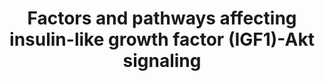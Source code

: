 ---
annotations:
- type: Pathway Ontology
  value: growth factor signaling pathway
- type: Pathway Ontology
  value: insulin-like growth factor signaling pathway
- type: Pathway Ontology
  value: signaling pathway
- type: Cell Type Ontology
  value: cell of skeletal muscle
authors:
- AAR&Co
- AlexanderPico
- Egonw
- Mkutmon
- Khanspers
description: The signaling pathway that involves insulin-like growth factor 1 (IGF1),
  and a variety of other components that affect the pathway, plays an important role
  in the regulation of skeletal muscle growth. The kinase Akt, or protein kinase B
  (PKB), is a central component in the pathway and is involved in both muscle synthesis,
  through mammalian target of rapmycin (mTOR) and glycogen synthase kinase 3B (GSK3B),
  and muscle degradation, through the transcription factors of the FoxO family. The
  pathway also involves several feedback loops such as the negative feedback of S6K,
  phosphorylated by mTORC1, which  inhibits IRS, or the positive feedback of mTORC2,
  which is necessary to maximize the activation of Akt. A variety of other factors
  and pathways also influence the IGF1-Akt signaling pathway at various points. This
  pathway is based on figure 3 from Schiaffino et al.
last-edited: 2016-10-21
organisms:
- Mus musculus
redirect_from:
- /index.php/Pathway:WP3675
- /instance/WP3675
schema-jsonld:
- '@context': https://schema.org/
  '@id': https://wikipathways.github.io/pathways/WP3675.html
  '@type': Dataset
  creator:
    '@type': Organization
    name: WikiPathways
  description: The signaling pathway that involves insulin-like growth factor 1 (IGF1),
    and a variety of other components that affect the pathway, plays an important
    role in the regulation of skeletal muscle growth. The kinase Akt, or protein kinase
    B (PKB), is a central component in the pathway and is involved in both muscle
    synthesis, through mammalian target of rapmycin (mTOR) and glycogen synthase kinase
    3B (GSK3B), and muscle degradation, through the transcription factors of the FoxO
    family. The pathway also involves several feedback loops such as the negative
    feedback of S6K, phosphorylated by mTORC1, which  inhibits IRS, or the positive
    feedback of mTORC2, which is necessary to maximize the activation of Akt. A variety
    of other factors and pathways also influence the IGF1-Akt signaling pathway at
    various points. This pathway is based on figure 3 from Schiaffino et al.
  keywords:
  - ''
  - Igfbp3
  - mTORC2
  - IGF1
  - TWEAK
  - AKT1
  - AMPK
  - MTOR
  - Myostatin
  - SMAD3
  - NFKB1
  - JNK
  - PDK1
  - PLD1
  - Igfbp7
  - SMAD2
  - Igfbp2
  - TNFrec
  - 'FoxO '
  - PTEN
  - S6K
  - Igfbp5
  - TNFa
  - PGC1
  - Integrin B1
  - Igfbp4
  - Igfbp1
  - ActRIIB
  - ILK
  - Igfbp6
  - IRS1
  - IGF1rec
  - MURF1
  license: CC0
  name: Factors and pathways affecting insulin-like growth factor (IGF1)-Akt signaling
seo: CreativeWork
title: Factors and pathways affecting insulin-like growth factor (IGF1)-Akt signaling
wpid: WP3675
---